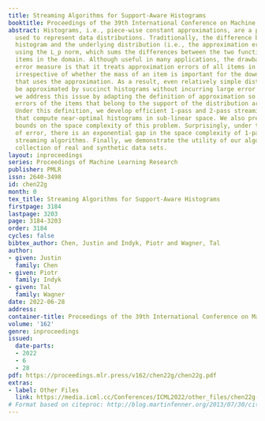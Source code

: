 ```yaml
---
title: Streaming Algorithms for Support-Aware Histograms
booktitle: Proceedings of the 39th International Conference on Machine Learning
abstract: Histograms, i.e., piece-wise constant approximations, are a popular tool
  used to represent data distributions. Traditionally, the difference between the
  histogram and the underlying distribution (i.e., the approximation error) is measured
  using the L_p norm, which sums the differences between the two functions over all
  items in the domain. Although useful in many applications, the drawback of this
  error measure is that it treats approximation errors of all items in the same way,
  irrespective of whether the mass of an item is important for the downstream application
  that uses the approximation. As a result, even relatively simple distributions cannot
  be approximated by succinct histograms without incurring large error. In this paper,
  we address this issue by adapting the definition of approximation so that only the
  errors of the items that belong to the support of the distribution are considered.
  Under this definition, we develop efficient 1-pass and 2-pass streaming algorithms
  that compute near-optimal histograms in sub-linear space. We also present lower
  bounds on the space complexity of this problem. Surprisingly, under this notion
  of error, there is an exponential gap in the space complexity of 1-pass and 2-pass
  streaming algorithms. Finally, we demonstrate the utility of our algorithms on a
  collection of real and synthetic data sets.
layout: inproceedings
series: Proceedings of Machine Learning Research
publisher: PMLR
issn: 2640-3498
id: chen22g
month: 0
tex_title: Streaming Algorithms for Support-Aware Histograms
firstpage: 3184
lastpage: 3203
page: 3184-3203
order: 3184
cycles: false
bibtex_author: Chen, Justin and Indyk, Piotr and Wagner, Tal
author:
- given: Justin
  family: Chen
- given: Piotr
  family: Indyk
- given: Tal
  family: Wagner
date: 2022-06-28
address:
container-title: Proceedings of the 39th International Conference on Machine Learning
volume: '162'
genre: inproceedings
issued:
  date-parts:
  - 2022
  - 6
  - 28
pdf: https://proceedings.mlr.press/v162/chen22g/chen22g.pdf
extras:
- label: Other Files
  link: https://media.icml.cc/Conferences/ICML2022/other_files/chen22g-supp.zip
# Format based on citeproc: http://blog.martinfenner.org/2013/07/30/citeproc-yaml-for-bibliographies/
---
```

